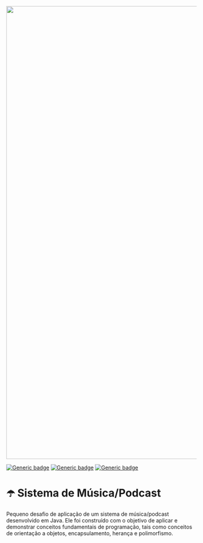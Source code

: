 <p align="center">
  <img src="https://github.com/jessiferreira/minhas-musicas/assets/121064773/0ea10a97-f3d3-4b83-b5b7-a784cc3d0d3e" alt="imagem-alura" width="1200px">
</p>

[![Generic badge](https://img.shields.io/badge/TECNOLOGIA-Java-c125ff.svg)](https://shields.io/)&nbsp;[![Generic badge](https://img.shields.io/badge/IDE-IntelliJ_IDEA-c125ff.svg)](https://shields.io/)&nbsp;[![Generic badge](https://img.shields.io/badge/STATUS-Concluído-c125ff.svg)](https://shields.io/)

# ☂️ Sistema de Música/Podcast
Pequeno desafio de aplicação de um sistema de música/podcast desenvolvido em Java. Ele foi construído com o objetivo de aplicar e demonstrar conceitos fundamentais de programação, 
tais como conceitos de orientação a objetos, encapsulamento, herança e polimorfismo.



